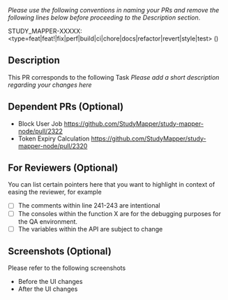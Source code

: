 _Please use the following conventions in naming your PRs and remove the following lines below before proceeding to the Description section_.

STUDY_MAPPER-XXXXX: <type=feat|feat!|fix|perf|build|ci|chore|docs|refactor|revert|style|test> (<feature>) <description>

## Description

This PR corresponds to the following Task
_Please add a short description regarding your changes here_

## Dependent PRs (Optional)

- Block User Job https://github.com/StudyMapper/study-mapper-node/pull/2322
- Token Expiry Calculation https://github.com/StudyMapper/study-mapper-node/pull/2320

## For Reviewers (Optional)

You can list certain pointers here that you want to highlight in context of easing the reviewer, for example

- [ ] The comments within line 241-243 are intentional
- [ ] The consoles within the function X are for the debugging purposes for the QA environment.
- [ ] The variables within the API are subject to change

## Screenshots (Optional)

Please refer to the following screenshots

- Before the UI changes
- After the UI changes
